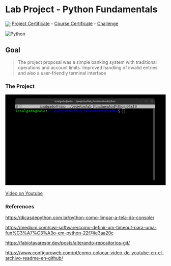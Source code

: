 # Lab Project - Python Fundamentals

<img src="https://hermes.digitalinnovation.one/assets/diome/logo-full.svg" width="50px" align="center">
<a href="https://www.dio.me/certificate/E0635200 target="_blank"> Project Certificate</a> -
<a href="https://www.dio.me/certificate/FD512AD1f" target="_blank">Course Certificate</a> -
<a href="https://github.com/icsalgado/lab_FundmentosPython/blob/master/LabDesafioPyFundamentos.pdf" target="_blank">Challenge</a>

<br>

<p align="left">
<a href="https://www.python.org/" target="_blank" rel="noreferrer"><img src="https://raw.githubusercontent.com/danielcranney/readme-generator/main/public/icons/skills/python-colored.svg" width="36" height="36" alt="Python" /></a>
</p>
                    

## Goal

> The project proposal was a simple banking system with traditional operations and account limits. Improved handling of invalid entries and also a user-friendly terminal interface

### The Project

![](./projectPy1.gif)

<a href="https://www.youtube.com/watch?v=RkZyyqnH760">Video on Youtube</a>


### References
https://dicasdepython.com.br/python-como-limpar-a-tela-do-console/

https://medium.com/cwi-software/como-definir-um-timeout-para-uma-fun%C3%A7%C3%A3o-em-python-22f74e3aa20c

https://fabiotavarespr.dev/posts/alterando-repositorios-git/

https://www.configuroweb.com/pt/como-colocar-video-de-youtube-en-el-archivo-readme-en-github/